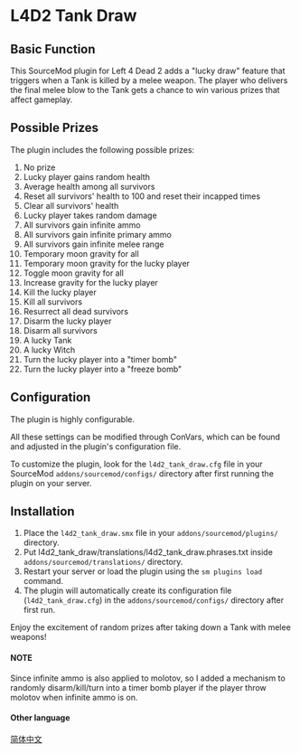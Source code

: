 # L4D2 Tank Draw

## Basic Function

This SourceMod plugin for Left 4 Dead 2 adds a "lucky draw" feature that triggers when a Tank is killed by a melee weapon. The player who delivers the final melee blow to the Tank gets a chance to win various prizes that affect gameplay.

## Possible Prizes

The plugin includes the following possible prizes:

1. No prize
2. Lucky player gains random health
3. Average health among all survivors
4. Reset all survivors' health to 100 and reset their incapped times
5. Clear all survivors' health
6. Lucky player takes random damage
7. All survivors gain infinite ammo
8. All survivors gain infinite primary ammo
9. All survivors gain infinite melee range
10. Temporary moon gravity for all
11. Temporary moon gravity for the lucky player
12. Toggle moon gravity for all
13. Increase gravity for the lucky player
14. Kill the lucky player
15. Kill all survivors
16. Resurrect all dead survivors
17. Disarm the lucky player
18. Disarm all survivors
19. A lucky Tank
20. A lucky Witch
21. Turn the lucky player into a "timer bomb"
22. Turn the lucky player into a "freeze bomb"

## Configuration

The plugin is highly configurable.

All these settings can be modified through ConVars, which can be found and adjusted in the plugin's configuration file.

To customize the plugin, look for the `l4d2_tank_draw.cfg` file in your SourceMod `addons/sourcemod/configs/` directory after first running the plugin on your server.

## Installation

1. Place the `l4d2_tank_draw.smx` file in your `addons/sourcemod/plugins/` directory.
2. Put l4d2_tank_draw/translations/l4d2_tank_draw.phrases.txt inside `addons/sourcemod/translations/` directory.
3. Restart your server or load the plugin using the `sm plugins load` command.
4. The plugin will automatically create its configuration file (`l4d2_tank_draw.cfg`) in the `addons/sourcemod/configs/` directory after first run.

Enjoy the excitement of random prizes after taking down a Tank with melee weapons!

#### NOTE

Since infinite ammo is also applied to molotov, so I added a mechanism to randomly disarm/kill/turn into a timer bomb player if the player throw molotov when infinite ammo is on.

#### Other language

[简体中文](/l4d2_tank_draw/README_CN.md)
